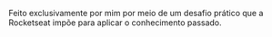 Feito exclusivamente por mim por meio de um desafio prático que a Rocketseat impõe para aplicar o conhecimento passado.
